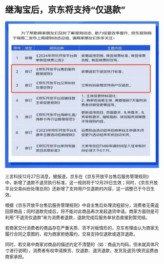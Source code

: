 # 继淘宝后，京东将支持“仅退款”

![7fd81b1baf28daaa7e510c2be3040662.jpg](./继淘宝后京东将支持仅退款/7fd81b1baf28daaa7e510c2be3040662.jpg)

三言科技12月27日消息，据报道，京东在《京东开放平台售后服务管理规则》中，新增了退款不退货执行标准，这一规则将于12月29日生效；同时，《京东开放平台交易纠纷处理总则》还新增了支持用户仅退款的内容，这一调整已于今日生效。

根据《京东开放平台售后服务管理规则》中自主售后处理流程部分，消费者无需返回原商品；同时退款完成后，将不能对此商品再次发起退货申请。商家方面则是可利用“不退货仅退款”来为消费者退款，退款完成后服务单状态直接到暂完结。

若商家交付消费者的商品存在严重劣质、货不对板情形的，京东有理由认为商家无履行合同之意图的，视为商家拒绝履约，交易支持仅退款或退货退款。

同时，若交易中商家对商品的描述约定不清楚的（如：商品为均码，但未就具体尺寸进行说明），消费者有权申请换货、仅退款、退货退款，发货及退货/换货运费由商家承担。


